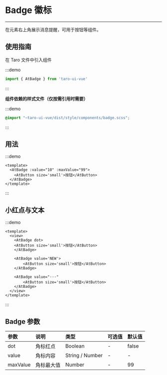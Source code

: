 # Badge 徽标

---

在元素右上角展示消息提醒，可用于按钮等组件。

## 使用指南

在 Taro 文件中引入组件

:::demo
```js
import { AtBadge } from 'taro-ui-vue'
```
:::

**组件依赖的样式文件（仅按需引用时需要）**

:::demo
```scss
@import "~taro-ui-vue/dist/style/components/badge.scss";
```
:::

## 用法

:::demo
```vue
<template>
  <AtBadge :value="10" :maxValue="99">
    <AtButton size='small'>按钮</AtButton>
  </AtBadge>
</template>
```
:::

## 小红点与文本

:::demo
```vue
<template>
  <view>
    <AtBadge dot>
    <AtButton size='small'>按钮</AtButton>
    </AtBadge>  
  
    <AtBadge value='NEW'>
        <AtButton size='small'>按钮</AtButton>
    </AtBadge>  
  
    <AtBadge value="···"
        <AtButton size='small'>按钮</AtButton>
    </AtBadge>
  </view>
</template>
```
:::

## Badge 参数

| 参数     | 说明       | 类型    | 可选值 | 默认值 |
|:---------|:-----------|:--------|:-------|:-------|
| dot      | 角标红点   | Boolean | -      | false  |
| value    | 角标内容   | String / Number  | -      | -      |
| maxValue | 角标最大值 | Number  | -      | 99     |
